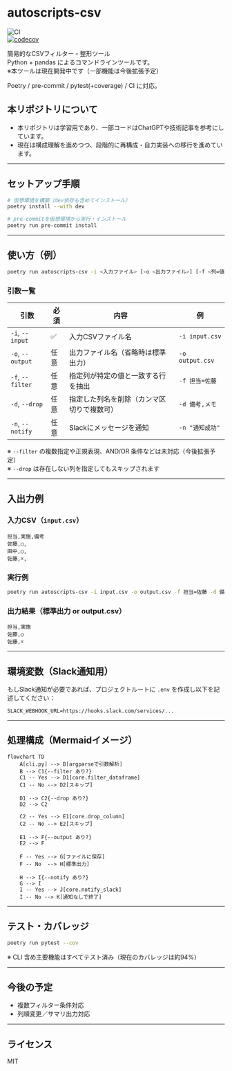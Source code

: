 # autoscripts-csv

![CI](https://github.com/yamanora/autoscripts-csv/actions/workflows/ci.yml/badge.svg)  
[![codecov](https://codecov.io/gh/yamanora/autoscripts-csv/branch/main/graph/badge.svg)](https://codecov.io/gh/yamanora/autoscripts-csv)

簡易的なCSVフィルター・整形ツール  
Python + pandas によるコマンドラインツールです。  
※本ツールは現在開発中です（一部機能は今後拡張予定）

Poetry / pre-commit / pytest(+coverage) / CI に対応。

## 本リポジトリについて
- 本リポジトリは学習用であり、一部コードはChatGPTや技術記事を参考にしています。  
- 現在は構成理解を進めつつ、段階的に再構成・自力実装への移行を進めています。

---

## セットアップ手順

```bash
# 仮想環境を構築（dev依存も含めてインストール）
poetry install --with dev

# pre-commitを仮想環境から実行・インストール
poetry run pre-commit install
```

---

## 使い方（例）

```bash
poetry run autoscripts-csv -i <入力ファイル> [-o <出力ファイル>] [-f <列=値>] [-d <列名1,列名2,...>] [-n <Slackメッセージ>]
```

### 引数一覧

| 引数 | 必須 | 内容 | 例 |
|------|------|------|----|
| `-i`, `--input` | ✅ | 入力CSVファイル名 | `-i input.csv` |
| `-o`, `--output`  | 任意 | 出力ファイル名（省略時は標準出力） | `-o output.csv` |
| `-f`, `--filter` | 任意 | 指定列が特定の値と一致する行を抽出 | `-f 担当=佐藤` |
| `-d`, `--drop` | 任意 | 指定した列名を削除（カンマ区切りで複数可） | `-d 備考,メモ` |
| `-n`, `--notify` | 任意 | Slackにメッセージを通知 | `-n "通知成功"` |

※ `--filter` の複数指定や正規表現、AND/OR 条件などは未対応（今後拡張予定）  
※ `--drop` は存在しない列を指定してもスキップされます

---

## 入出力例

### 入力CSV（`input.csv`）

```csv
担当,実施,備考
佐藤,◯,
田中,◯,
佐藤,☓,
```

### 実行例

```bash
poetry run autoscripts-csv -i input.csv -o output.csv -f 担当=佐藤 -d 備考 -n "通知成功"
```

### 出力結果（標準出力 or output.csv）

```csv
担当,実施
佐藤,◯
佐藤,☓
```

---

## 環境変数（Slack通知用）

もしSlack通知が必要であれば、プロジェクトルートに `.env` を作成し以下を記述してください：

```
SLACK_WEBHOOK_URL=https://hooks.slack.com/services/...
```

---

## 処理構成（Mermaidイメージ）

```mermaid
flowchart TD
    A[cli.py] --> B[argparseで引数解析]
    B --> C1{--filter あり?}
    C1 -- Yes --> D1[core.filter_dataframe]
    C1 -- No --> D2[スキップ]

    D1 --> C2{--drop あり?}
    D2 --> C2

    C2 -- Yes --> E1[core.drop_column]
    C2 -- No --> E2[スキップ]

    E1 --> F{--output あり?}
    E2 --> F

    F -- Yes --> G[ファイルに保存]
    F -- No  --> H[標準出力]

    H --> I{--notify あり?}
    G --> I
    I -- Yes --> J[core.notify_slack]
    I -- No --> K[通知なしで終了]
```

---

## テスト・カバレッジ

```bash
poetry run pytest --cov
```
※ CLI 含め主要機能はすべてテスト済み（現在のカバレッジは約94%）

---

## 今後の予定

- 複数フィルター条件対応
- 列順変更／サマリ出力対応

---

## ライセンス

MIT
